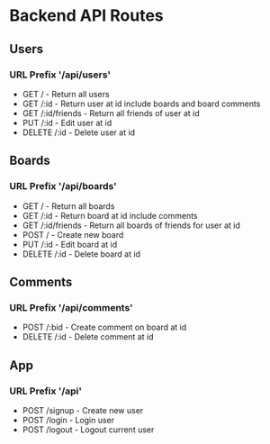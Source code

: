 # Backend API Routes

## Users
### URL Prefix '/api/users'
- GET / - Return all users
- GET /:id - Return user at id include boards and board comments
- GET /:id/friends - Return all friends of user at id
- PUT /:id - Edit user at id
- DELETE /:id - Delete user at id

## Boards
### URL Prefix '/api/boards'
- GET / - Return all boards
- GET /:id - Return board at id include comments
- GET /:id/friends - Return all boards of friends for user at id
- POST / - Create new board
- PUT /:id - Edit board at id
- DELETE /:id - Delete board at id

## Comments
### URL Prefix '/api/comments'
- POST /:bid - Create comment on board at id
- DELETE /:id - Delete comment at id

## App
### URL Prefix '/api'
- POST /signup - Create new user
- POST /login - Login user
- POST /logout - Logout current user
